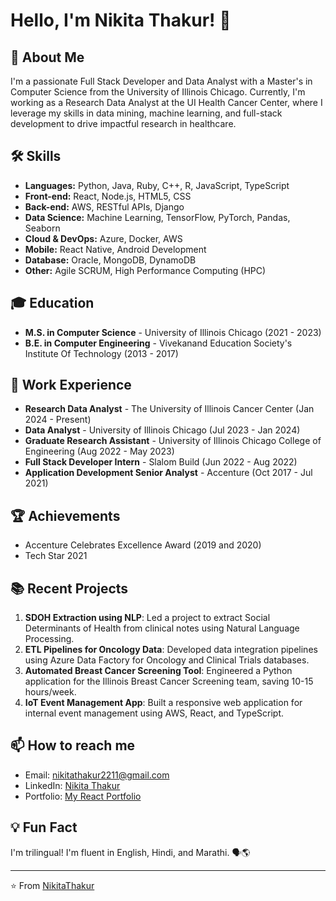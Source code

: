 # Hello, I'm Nikita Thakur! 👋

## 🚀 About Me
I'm a passionate Full Stack Developer and Data Analyst with a Master's in Computer Science from the University of Illinois Chicago. Currently, I'm working as a Research Data Analyst at the UI Health Cancer Center, where I leverage my skills in data mining, machine learning, and full-stack development to drive impactful research in healthcare.

## 🛠️ Skills
- **Languages:** Python, Java, Ruby, C++, R, JavaScript, TypeScript
- **Front-end:** React, Node.js, HTML5, CSS
- **Back-end:** AWS, RESTful APIs, Django
- **Data Science:** Machine Learning, TensorFlow, PyTorch, Pandas, Seaborn
- **Cloud & DevOps:** Azure, Docker, AWS
- **Mobile:** React Native, Android Development
- **Database:** Oracle, MongoDB, DynamoDB
- **Other:** Agile SCRUM, High Performance Computing (HPC)

## 🎓 Education
- **M.S. in Computer Science** - University of Illinois Chicago (2021 - 2023)
- **B.E. in Computer Engineering** - Vivekanand Education Society's Institute Of Technology (2013 - 2017)

## 💼 Work Experience
- **Research Data Analyst** - The University of Illinois Cancer Center (Jan 2024 - Present)
- **Data Analyst** - University of Illinois Chicago (Jul 2023 - Jan 2024)
- **Graduate Research Assistant** - University of Illinois Chicago College of Engineering (Aug 2022 - May 2023)
- **Full Stack Developer Intern** - Slalom Build (Jun 2022 - Aug 2022)
- **Application Development Senior Analyst** - Accenture (Oct 2017 - Jul 2021)

## 🏆 Achievements
- Accenture Celebrates Excellence Award (2019 and 2020)
- Tech Star 2021

## 📚 Recent Projects
1. **SDOH Extraction using NLP**: Led a project to extract Social Determinants of Health from clinical notes using Natural Language Processing.
2. **ETL Pipelines for Oncology Data**: Developed data integration pipelines using Azure Data Factory for Oncology and Clinical Trials databases.
3. **Automated Breast Cancer Screening Tool**: Engineered a Python application for the Illinois Breast Cancer Screening team, saving 10-15 hours/week.
4. **IoT Event Management App**: Built a responsive web application for internal event management using AWS, React, and TypeScript.

## 📫 How to reach me
- Email: nikitathakur2211@gmail.com
- LinkedIn: [Nikita Thakur](https://www.linkedin.com/in/nikita-thakur-b5420ab9/)
- Portfolio: [My React Portfolio](https://nikitasthakur.github.io/react-portfolio/)

## 💡 Fun Fact
I'm trilingual! I'm fluent in English, Hindi, and Marathi. 🗣️🌎

---

⭐️ From [NikitaThakur](https://github.com/NikitaThakur)
